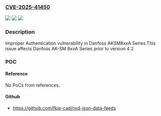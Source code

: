 ### [CVE-2025-41450](https://cve.mitre.org/cgi-bin/cvename.cgi?name=CVE-2025-41450)
![](https://img.shields.io/static/v1?label=Product&message=AK-SM%208xxA%20Series&color=blue)
![](https://img.shields.io/static/v1?label=Version&message=0%3C%204.2%20&color=brighgreen)
![](https://img.shields.io/static/v1?label=Vulnerability&message=CWE-287%20Improper%20Authentication&color=brighgreen)

### Description

Improper Authentication vulnerability in Danfoss AKSM8xxA Series.This issue affects Danfoss AK-SM 8xxA Series prior to version 4.2

### POC

#### Reference
No PoCs from references.

#### Github
- https://github.com/fkie-cad/nvd-json-data-feeds

